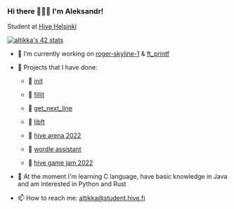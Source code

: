 ### Hi there 🙋🏻‍♂️ I'm Aleksandr!

Student at [Hive Helsinki](https://www.hive.fi/en/)

[![altikka's 42 stats](https://badge42.herokuapp.com/api/stats/altikka?cursus=42)](https://github.com/JaeSeoKim/badge42)

- 🔭 I’m currently working on [roger-skyline-1](https://github.com/reviisori/roger-skyline-1) & [ft_printf](https://github.com/reviisori/ft_printf)
- 🎈 Projects that I have done:

     - 🔘 [init](https://github.com/reviisori/init)
     - 🔘 [fillit](https://github.com/reviisori/fillit)
     - 🔘 [get_next_line](https://github.com/reviisori/gnl)
     - 🔘 [libft](https://github.com/reviisori/libft)
     
     - 🐝 [hive arena 2022](https://github.com/reviisori/hive-arena)
     - 🔡 [wordle assistant](https://github.com/reviisori/wordle)
     - 👾 [hive game jam 2022](https://amiddst.itch.io/slates)

- 🌱 At the moment I'm learning C language, have basic knowledge in Java and am interested in Python and Rust

- 📫 How to reach me: altikka@student.hive.fi
<!--
**reviisori/reviisori** is a ✨ _special_ ✨ repository because its `README.md` (this file) appears on your GitHub profile.

Here are some ideas to get you started:

- 🔭 I’m currently working on 
- 🌱 I’m currently learning ...
- 👯 I’m looking to collaborate on ...
- 🤔 I’m looking for help with ...
- 💬 Ask me about ...
- 📫 How to reach me: ...
- 😄 Pronouns: ...
- ⚡ Fun fact: ...
-->
